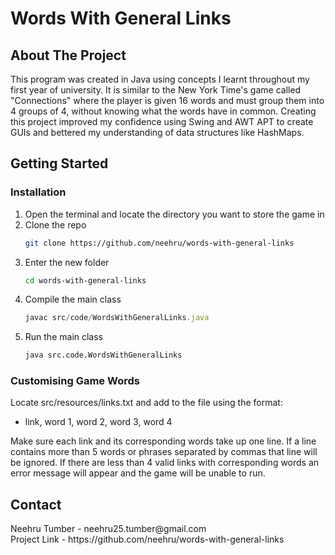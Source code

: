 <h1>Words With General Links </h1>

<h2>About The Project</h2>

This program was created in Java using concepts I learnt throughout my first year of university. It is similar to the New York Time's game called "Connections" where the player is given 16 words and must group them into 4 groups of 4, without knowing what the words have in common. Creating this project improved my confidence using Swing and AWT APT to create GUIs and bettered my understanding of data structures like HashMaps.<br/>

<h2>Getting Started</h2>

<h3>Installation</h3>

1. Open the terminal and locate the directory you want to store the game in
2. Clone the repo
   ```sh
   git clone https://github.com/neehru/words-with-general-links
   ```
3. Enter the new folder
   ```sh
   cd words-with-general-links
   ```
4. Compile the main class
   ```js
   javac src/code/WordsWithGeneralLinks.java
   ```
5. Run the main class
   ```sh
   java src.code.WordsWithGeneralLinks
   ```

<h3>Customising Game Words</h3>
Locate src/resources/links.txt and add to the file using the format:<br/>
<ul>
  <li>link, word 1, word 2, word 3, word 4</li>
</ul>
Make sure each link and its corresponding words take up one line. If a line contains more than 5 words or phrases separated by commas that line will be ignored. If there are less than 4 valid links with corresponding words an error message will appear and the game will be unable to run.<br/>

<h2>Contact</h2>
Neehru Tumber - neehru25.tumber@gmail.com<br/>
Project Link - https://github.com/neehru/words-with-general-links
